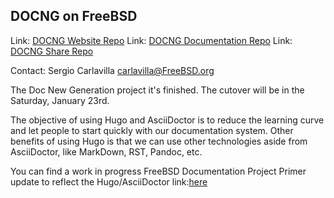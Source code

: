 ## DOCNG on FreeBSD ##

Link: [DOCNG Website Repo](https://gitlab.com/carlavilla/freebsd-hugo-website)
Link: [DOCNG Documentation Repo](https://gitlab.com/carlavilla/freebsd-hugo-documentation)
Link: [DOCNG Share Repo](https://gitlab.com/carlavilla/freebsd-hugo-data)

Contact: Sergio Carlavilla <carlavilla@FreeBSD.org>

The Doc New Generation project it's finished. The cutover will be in the Saturday, January 23rd.

The objective of using Hugo and AsciiDoctor is to reduce the
learning curve and let people to start quickly with our documentation
system. Other benefits of using Hugo is that we can use other
technologies aside from AsciiDoctor, like MarkDown, RST, Pandoc, etc.

You can find a work in progress FreeBSD Documentation Project Primer update to reflect the Hugo/AsciiDoctor link:[here](https://github.com/sergio-carlavilla/documentation-project-primer)

